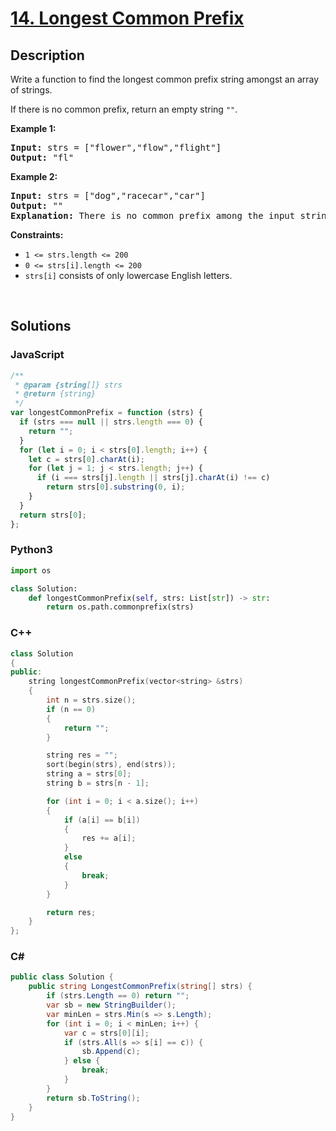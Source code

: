 # [14. Longest Common Prefix](https://leetcode.com/problems/longest-common-prefix/)

## Description

<p>Write a function to find the longest common prefix string amongst an array of strings.</p>

<p>If there is no common prefix, return an empty string <code>""</code>.</p>

<p><strong class="example">Example 1:</strong></p>

<pre><strong>Input:</strong> strs = ["flower","flow","flight"]
<strong>Output:</strong> "fl"
</pre>

<p><strong class="example">Example 2:</strong></p>

<pre><strong>Input:</strong> strs = ["dog","racecar","car"]
<strong>Output:</strong> ""
<strong>Explanation:</strong> There is no common prefix among the input strings.
</pre>

<p><strong>Constraints:</strong></p>

<ul>
	<li><code>1 &lt;= strs.length &lt;= 200</code></li>
	<li><code>0 &lt;= strs[i].length &lt;= 200</code></li>
	<li><code>strs[i]</code> consists of only lowercase English letters.</li>
</ul>
</div>
<p>&nbsp;</p>

## Solutions

### **JavaScript**

```javascript
/**
 * @param {string[]} strs
 * @return {string}
 */
var longestCommonPrefix = function (strs) {
  if (strs === null || strs.length === 0) {
    return "";
  }
  for (let i = 0; i < strs[0].length; i++) {
    let c = strs[0].charAt(i);
    for (let j = 1; j < strs.length; j++) {
      if (i === strs[j].length || strs[j].charAt(i) !== c)
        return strs[0].substring(0, i);
    }
  }
  return strs[0];
};
```

### **Python3**

```python
import os

class Solution:
    def longestCommonPrefix(self, strs: List[str]) -> str: 
        return os.path.commonprefix(strs)
```

### **C++**

```cpp
class Solution
{
public:
    string longestCommonPrefix(vector<string> &strs)
    {
        int n = strs.size();
        if (n == 0)
        {
            return "";
        }

        string res = "";
        sort(begin(strs), end(strs));
        string a = strs[0];
        string b = strs[n - 1];

        for (int i = 0; i < a.size(); i++)
        {
            if (a[i] == b[i])
            {
                res += a[i];
            }
            else
            {
                break;
            }
        }

        return res;
    }
};
```

### **C#**

```csharp
public class Solution {
    public string LongestCommonPrefix(string[] strs) {
        if (strs.Length == 0) return "";
        var sb = new StringBuilder();
        var minLen = strs.Min(s => s.Length);
        for (int i = 0; i < minLen; i++) {
            var c = strs[0][i];
            if (strs.All(s => s[i] == c)) {
                sb.Append(c);
            } else {
                break;
            }
        }
        return sb.ToString();
    }
}
```
